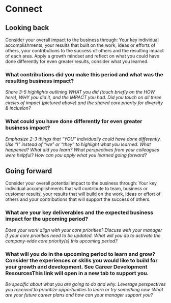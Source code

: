 # Connect <!-- MM/YYYY -->

## Looking back

Consider your overall impact to the business through: Your key individual accomplishments, your results that built on the work, ideas or efforts of others, your contributions to the success of others and the resulting impact of each area. Apply a growth mindset and reflect on what you could have done differently for even greater results, consider what you learned.

### What contributions did you make this period and what was the resulting business impact?

_Share 3-5 highlights outlining WHAT you did (touch briefly on the HOW here), WHY you did it, and the IMPACT you had. Did you touch on all three circles of impact (pictured above) and the shared core priority for diversity & inclusion?_

<!-- INSERT YOUR ANSWER HERE -->

### What could you have done differently for even greater business impact?

_Emphasize 2-3 things that “YOU” individually could have done differently. Use “I” instead of “we” or “they” to highlight what you learned. What happened? What did you learn? What perspectives from your colleagues were helpful? How can you apply what you learned going forward?_

<!-- INSERT YOUR ANSWER HERE -->

## Going forward

Consider your overall potential impact to the business through: Your key individual accomplishments that will contribute to team, business or customer results, your results that will build on the work, ideas or effort of others and your contributions that will support the success of others.

### What are your key deliverables and the expected business impact for the upcoming period?

_Does your work align with your core priorities? Discuss with your manager if your core priorities need to be updated. What will you do to activate the company-wide core priority(s) this upcoming period?_

<!-- INSERT YOUR ANSWER HERE -->

### What will you do in the upcoming period to learn and grow? Consider the experiences or skills you would like to build for your growth and development. See Career Development ResourcesThis link will open in a new tab to support you.

_Be specific about what you are going to do and why. Leverage perspectives you received to prioritize opportunities to learn or try something new. What are your future career plans and how can your manager support you?_

<!-- INSERT YOUR ANSWER HERE -->
